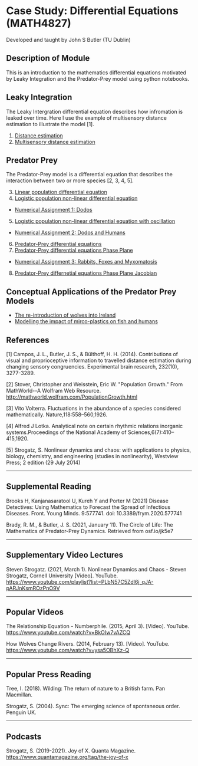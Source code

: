 # Case Study: Differential Equations (MATH4827)

Developed and taught by John S Butler (TU Dublin)

## Description of Module
This is an introduction to the mathematics differential equations motivated by Leaky Integration and the Predator-Prey model using python notebooks.

## Leaky Integration
The Leaky Intergration differential equation describes how infromation is leaked over time. Here I use the example of multisensory distance estimation to illustrate the model [1].
1. [Distance estimation](https://colab.research.google.com/github/john-s-butler-dit/CaseStudy_PredatorPrey/blob/master/01_Unisensory_Campos_Butler_Bulthoff.ipynb)
2. [Multisensory distance estimation](https://colab.research.google.com/github/john-s-butler-dit/CaseStudy_PredatorPrey/blob/master/02_Campos_Butler_Bulthoff-Multisensory.ipynb)

## Predator Prey 
The Predator-Prey model is a differential equation that describes the interaction between two or more species [2, 3, 4, 5].

3. [Linear population differential equation](https://colab.research.google.com/github/john-s-butler-dit/CaseStudy_PredatorPrey/blob/master/03_Linear%20Population%20Growth.ipynb)
4. [Logistic population non-linear differential equation](https://colab.research.google.com/github/john-s-butler-dit/CaseStudy_PredatorPrey/blob/master/04_Logisitic%20Population%20Differential%20Equations.ipynb)

* [Numerical Assignment 1: Dodos](https://colab.research.google.com/github/john-s-butler-dit/CaseStudy_PredatorPrey/blob/master/NA01_Dodos.ipynb)

5. [Logistic population non-linear differential equation with oscillation](https://colab.research.google.com/github/john-s-butler-dit/CaseStudy_PredatorPrey/blob/master/05_Logistic%20Growth%20with%20Seasonal.ipynb)
* [Numerical Assignment 2: Dodos and Humans](https://colab.research.google.com/github/john-s-butler-dit/CaseStudy_PredatorPrey/blob/master/NA02_Dodos%20and%20Humans.ipynb)
6. [Predator-Prey differential equations](https://colab.research.google.com/github/john-s-butler-dit/CaseStudy_PredatorPrey/blob/master/06_Snow%20Hares%20and%20Lynxes.ipynb)
7. [Predator-Prey differential equations Phase Plane](https://colab.research.google.com/github/john-s-butler-dit/CaseStudy_PredatorPrey/blob/master/07_Pred_Prey-Stability.ipynb)
* [Numerical Assignment 3: Rabbits, Foxes and Myxomatosis](https://colab.research.google.com/github/john-s-butler-dit/CaseStudy_PredatorPrey/blob/master/NA3_Rabbit%20Foxes%20Myxomatosis.ipynb)
8. [Predator-Prey differnetial equations Phase Plane Jacobian](https://colab.research.google.com/github/john-s-butler-dit/CaseStudy_PredatorPrey/blob/master/08_Snow%20Hares%20and%20Lynxes-Stability-Jacobian.ipynb)

## Conceptual Applications of the Predator Prey Models
* [The re-introduction of wolves into Ireland](https://colab.research.google.com/github/john-s-butler-dit/MathsWeek_Wolves/blob/master/Predator%20Prey%20Model%20Wolves.ipynb)
* [Modelling the impact of mirco-plastics on fish and humans](https://colab.research.google.com/github/john-s-butler-dit/MicroPlastics/blob/master/Predator%20Prey%20Model%20Plastics%20Reduced.ipynb)


## References

[1] Campos, J. L., Butler, J. S., & Bülthoff, H. H. (2014). Contributions of visual and proprioceptive information to travelled distance estimation during changing sensory congruencies. Experimental brain research, 232(10), 3277-3289.

[2] Stover, Christopher and Weisstein, Eric W. "Population Growth." From MathWorld--A Wolfram Web Resource. http://mathworld.wolfram.com/PopulationGrowth.html

[3]  Vito Volterra.  Fluctuations in the abundance of a species considered mathematically. Nature,118:558–560,1926.

[4] Alfred J Lotka.   Analytical note on certain rhythmic  relations inorganic  systems.Proceedings of the National Academy of Sciences,6(7):410–415,1920.

[5] Strogatz, S.  Nonlinear dynamics and chaos: with applications to physics, biology, chemistry, and engineering (studies in nonlinearity), Westview Press; 2 edition (29 July 2014)

-----
## Supplemental Reading

Brooks H, Kanjanasaratool U, Kureh Y and Porter M (2021) Disease Detectives: Using Mathematics to Forecast the Spread of Infectious Diseases. Front. Young Minds. 9:577741. doi: 10.3389/frym.2020.577741

Brady, R. M., & Butler, J. S. (2021, January 11). The Circle of Life: The Mathematics of Predator-Prey Dynamics. Retrieved from osf.io/jk5e7

------
## Supplementary Video Lectures 
Steven Strogatz. (2021, March 1). Nonlinear Dynamics and Chaos - Steven Strogatz, Cornell University [Video]. YouTube. https://www.youtube.com/playlist?list=PLbN57C5Zdl6j_qJA-pARJnKsmROzPnO9V

------
## Popular Videos 
The Relationship Equation - Numberphile. (2015, April 3). [Video]. YouTube. https://www.youtube.com/watch?v=BkOIw7vAZCQ

How Wolves Change Rivers. (2014, February 13). [Video]. YouTube. https://www.youtube.com/watch?v=ysa5OBhXz-Q

-----
## Popular Press Reading 
Tree, I. (2018). Wilding: The return of nature to a British farm. Pan Macmillan.

Strogatz, S. (2004). Sync: The emerging science of spontaneous order. Penguin UK.

----
## Podcasts

Strogatz, S.  (2019-2021). Joy of X. Quanta Magazine. https://www.quantamagazine.org/tag/the-joy-of-x

